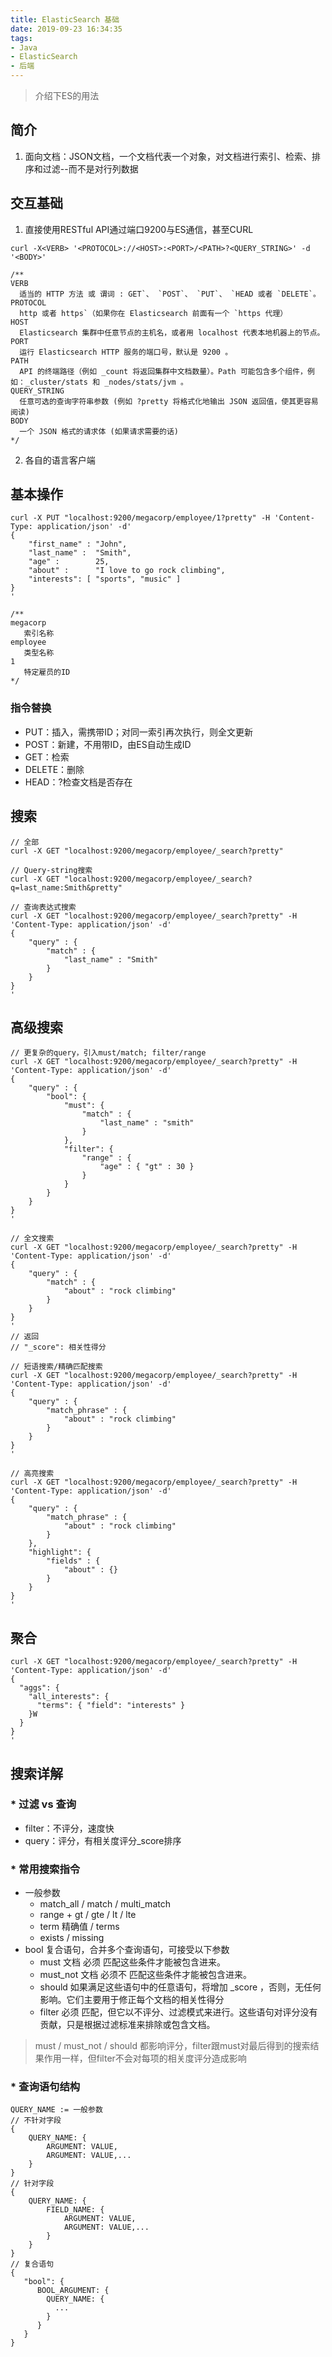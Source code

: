 ```yaml
---
title: ElasticSearch 基础
date: 2019-09-23 16:34:35
tags:
- Java
- ElasticSearch
- 后端
---
```


> 介绍下ES的用法

<!-- more -->

## 简介

1. 面向文档：JSON文档，一个文档代表一个对象，对文档进行索引、检索、排序和过滤--而不是对行列数据

## 交互基础

1. 直接使用RESTful API通过端口9200与ES通信，甚至CURL

````
curl -X<VERB> '<PROTOCOL>://<HOST>:<PORT>/<PATH>?<QUERY_STRING>' -d '<BODY>'

/**
VERB
  适当的 HTTP 方法 或 谓词 : GET`、 `POST`、 `PUT`、 `HEAD 或者 `DELETE`。
PROTOCOL
  http 或者 https`（如果你在 Elasticsearch 前面有一个 `https 代理）
HOST
  Elasticsearch 集群中任意节点的主机名，或者用 localhost 代表本地机器上的节点。
PORT
  运行 Elasticsearch HTTP 服务的端口号，默认是 9200 。
PATH
  API 的终端路径（例如 _count 将返回集群中文档数量）。Path 可能包含多个组件，例如：_cluster/stats 和 _nodes/stats/jvm 。
QUERY_STRING
  任意可选的查询字符串参数 (例如 ?pretty 将格式化地输出 JSON 返回值，使其更容易阅读)
BODY
  一个 JSON 格式的请求体 (如果请求需要的话)
*/
````

2. 各自的语言客户端

## 基本操作

````
curl -X PUT "localhost:9200/megacorp/employee/1?pretty" -H 'Content-Type: application/json' -d'
{
    "first_name" : "John",
    "last_name" :  "Smith",
    "age" :        25,
    "about" :      "I love to go rock climbing",
    "interests": [ "sports", "music" ]
}
'

/**
megacorp
   索引名称
employee
   类型名称
1
   特定雇员的ID
*/
````

### 指令替换

* PUT：插入，需携带ID；对同一索引再次执行，则全文更新
* POST：新建，不用带ID，由ES自动生成ID
* GET：检索
* DELETE：删除
* HEAD：?检查文档是否存在

## 搜索

````
// 全部
curl -X GET "localhost:9200/megacorp/employee/_search?pretty"

// Query-string搜索
curl -X GET "localhost:9200/megacorp/employee/_search?q=last_name:Smith&pretty"

// 查询表达式搜索
curl -X GET "localhost:9200/megacorp/employee/_search?pretty" -H 'Content-Type: application/json' -d'
{
    "query" : {
        "match" : {
            "last_name" : "Smith"
        }
    }
}
'
````

## 高级搜索

````
// 更复杂的query，引入must/match; filter/range
curl -X GET "localhost:9200/megacorp/employee/_search?pretty" -H 'Content-Type: application/json' -d'
{
    "query" : {
        "bool": {
            "must": {
                "match" : {
                    "last_name" : "smith" 
                }
            },
            "filter": {
                "range" : {
                    "age" : { "gt" : 30 } 
                }
            }
        }
    }
}
'

// 全文搜索
curl -X GET "localhost:9200/megacorp/employee/_search?pretty" -H 'Content-Type: application/json' -d'
{
    "query" : {
        "match" : {
            "about" : "rock climbing"
        }
    }
}
'
// 返回
// "_score": 相关性得分

// 短语搜索/精确匹配搜索
curl -X GET "localhost:9200/megacorp/employee/_search?pretty" -H 'Content-Type: application/json' -d'
{
    "query" : {
        "match_phrase" : {
            "about" : "rock climbing"
        }
    }
}
'

// 高亮搜索
curl -X GET "localhost:9200/megacorp/employee/_search?pretty" -H 'Content-Type: application/json' -d'
{
    "query" : {
        "match_phrase" : {
            "about" : "rock climbing"
        }
    },
    "highlight": {
        "fields" : {
            "about" : {}
        }
    }
}
'

````

## 聚合

````
curl -X GET "localhost:9200/megacorp/employee/_search?pretty" -H 'Content-Type: application/json' -d'
{
  "aggs": {
    "all_interests": {
      "terms": { "field": "interests" }
    }W
  }
}
'
````

## 搜索详解

### * 过滤 vs 查询

  * filter：不评分，速度快
  * query：评分，有相关度评分_score排序

### * 常用搜索指令

  * 一般参数
    * match_all / match / multi_match
    * range + gt / gte / lt / lte
    * term 精确值 / terms
    * exists / missing
  * bool 复合语句，合并多个查询语句，可接受以下参数
    * must 文档 必须 匹配这些条件才能被包含进来。
    * must_not 文档 必须不 匹配这些条件才能被包含进来。
    * should 如果满足这些语句中的任意语句，将增加 _score ，否则，无任何影响。它们主要用于修正每个文档的相关性得分
    * filter 必须 匹配，但它以不评分、过滤模式来进行。这些语句对评分没有贡献，只是根据过滤标准来排除或包含文档。

> must / must_not / should 都影响评分，filter跟must对最后得到的搜索结果作用一样，但filter不会对每项的相关度评分造成影响

### * 查询语句结构

````
QUERY_NAME := 一般参数
// 不针对字段
{
    QUERY_NAME: {
        ARGUMENT: VALUE,
        ARGUMENT: VALUE,...
    }
}
// 针对字段
{
    QUERY_NAME: {
        FIELD_NAME: {
            ARGUMENT: VALUE,
            ARGUMENT: VALUE,...
        }
    }
}
// 复合语句
{
   "bool": {
      BOOL_ARGUMENT: {
        QUERY_NAME: {
          ...
        }
      }
   }
}
````
